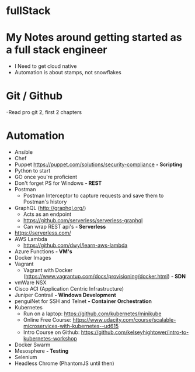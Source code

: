 # fullStack

# **My Notes around getting started as a full stack engineer**
- I Need to get cloud native
- Automation is about stamps, not snowflakes

# Git / Github
  -Read pro git 2, first 2 chapters

# Automation
  - Ansible
  - Chef
  - Puppet https://puppet.com/solutions/security-compliance
**- Scripting**
  - Python to start
  - GO once you're proficient
  - Don't forget PS for Windows
**- REST**
  - Postman
    - Postman Interceptor to capture requests and save them to Postman's history
  - GraphQL (http://graphql.org/)
    - Acts as an endpoint
    - https://github.com/serverless/serverless-graphql
    - Can wrap REST api's
**- Serverless**
  - https://serverless.com/
  - AWS Lambda
    - https://github.com/dwyl/learn-aws-lambda
  - Azure Functions
**- VM's**
  - Docker Images
  - Vagrant
    - Vagrant with Docker (https://www.vagrantup.com/docs/provisioning/docker.html)
**- SDN**
  - vmWare NSX
  - Cisco ACI (Application Centric Infrastructure)
  - Juniper Contrail
**- Windows Development**
  - penguiNet for SSH and Telnet
**- Container Orchestration**
  - Kubernetes
    - Run on a laptop: https://github.com/kubernetes/minikube
    - Online Free Course: https://www.udacity.com/course/scalable-microservices-with-kubernetes--ud615
    - Intro Course on Github: https://github.com/kelseyhightower/intro-to-kubernetes-workshop
  - Docker Swarm
  - Mesosphere
**- Testing**
  - Selenium
  - Headless Chrome (PhantomJS until then)
